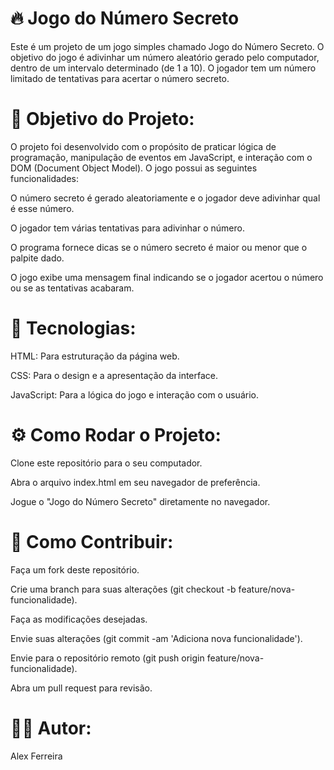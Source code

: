 # 🔥 Jogo do Número Secreto

Este é um projeto de um jogo simples chamado Jogo do Número Secreto. O objetivo do jogo é adivinhar um número aleatório gerado pelo computador, dentro de um intervalo determinado (de 1 a 10). O jogador tem um número limitado de tentativas para acertar o número secreto.

# 🎯 Objetivo do Projeto:

O projeto foi desenvolvido com o propósito de praticar lógica de programação, manipulação de eventos em JavaScript, e interação com o DOM (Document Object Model). O jogo possui as seguintes funcionalidades:

O número secreto é gerado aleatoriamente e o jogador deve adivinhar qual é esse número.

O jogador tem várias tentativas para adivinhar o número.

O programa fornece dicas se o número secreto é maior ou menor que o palpite dado.

O jogo exibe uma mensagem final indicando se o jogador acertou o número ou se as tentativas acabaram.


# 🚀 Tecnologias:

HTML: Para estruturação da página web.

CSS: Para o design e a apresentação da interface.

JavaScript: Para a lógica do jogo e interação com o usuário.

# ⚙️ Como Rodar o Projeto:

Clone este repositório para o seu computador.

Abra o arquivo index.html em seu navegador de preferência.

Jogue o "Jogo do Número Secreto" diretamente no navegador.


# 🤝 Como Contribuir:

Faça um fork deste repositório.

Crie uma branch para suas alterações (git checkout -b feature/nova-funcionalidade).

Faça as modificações desejadas.

Envie suas alterações (git commit -am 'Adiciona nova funcionalidade').

Envie para o repositório remoto (git push origin feature/nova-funcionalidade).

Abra um pull request para revisão.

# 👨‍💻 Autor:

Alex Ferreira
